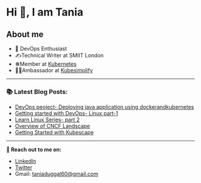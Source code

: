 # Hi 👋, I am Tania

## About me
- 🚢 DevOps Enthusiast
- ✍️Technical Writer at SMIIT London
- ☸️Member at [Kubernetes](https://kubernetes.io/) 
- 🧑‍🎓Ambassador at [Kubesimplify](https://kubesimplify.com/)
 

---

### 📚 Latest Blog Posts:
  <!-- BLOG-POST-LIST:START -->
  - [DevOps peoject- Deploying java application using dockerandkubernetes ](https://blog.kubesimplify.com/deploying-java-application-using-docker-and-kubernetes-devops-project)
  - [Getting started with DevOps- Linux part-1](https://blog.wemakedevs.org/linux-required-to-get-started-with-devops-part-1)
  - [Learn Linux Series- part 2](https://blog.wemakedevs.org/learn-linux-series-part-2)
  - [Overview of CNCF Landscape](https://duggaltania.hashnode.dev/cncf-landscape)
  - [Getting Started with Kubescape](https://duggaltania.hashnode.dev/getting-started-with-kubescape)
  <!-- BLOG-POST-LIST:END -->
  
  ---

<!--  -->

**🔗 Reach out to me on:**

- [LinkedIn](https://www.linkedin.com/in/tania-duggal-07a297220/)
- [Twitter](https://twitter.com/taniadtwt)
- Gmail: taniaduggal60@gmail.com
